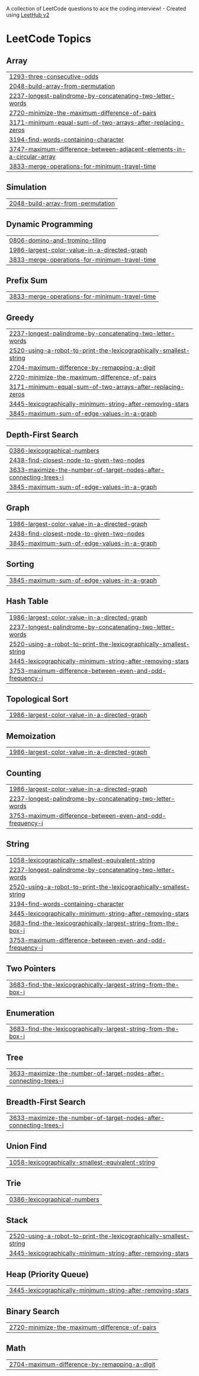 A collection of LeetCode questions to ace the coding interview! - Created using [LeetHub v2](https://github.com/arunbhardwaj/LeetHub-2.0)
<!---LeetCode Topics Start-->
# LeetCode Topics
## Array
|  |
| ------- |
| [1293-three-consecutive-odds](https://github.com/culeAkash/LeetCode-Solutions-in-Java/tree/master/1293-three-consecutive-odds) |
| [2048-build-array-from-permutation](https://github.com/culeAkash/LeetCode-Solutions-in-Java/tree/master/2048-build-array-from-permutation) |
| [2237-longest-palindrome-by-concatenating-two-letter-words](https://github.com/culeAkash/LeetCode-Solutions-in-Java/tree/master/2237-longest-palindrome-by-concatenating-two-letter-words) |
| [2720-minimize-the-maximum-difference-of-pairs](https://github.com/culeAkash/LeetCode-Solutions-in-Java/tree/master/2720-minimize-the-maximum-difference-of-pairs) |
| [3171-minimum-equal-sum-of-two-arrays-after-replacing-zeros](https://github.com/culeAkash/LeetCode-Solutions-in-Java/tree/master/3171-minimum-equal-sum-of-two-arrays-after-replacing-zeros) |
| [3194-find-words-containing-character](https://github.com/culeAkash/LeetCode-Solutions-in-Java/tree/master/3194-find-words-containing-character) |
| [3747-maximum-difference-between-adjacent-elements-in-a-circular-array](https://github.com/culeAkash/LeetCode-Solutions-in-Java/tree/master/3747-maximum-difference-between-adjacent-elements-in-a-circular-array) |
| [3833-merge-operations-for-minimum-travel-time](https://github.com/culeAkash/LeetCode-Solutions-in-Java/tree/master/3833-merge-operations-for-minimum-travel-time) |
## Simulation
|  |
| ------- |
| [2048-build-array-from-permutation](https://github.com/culeAkash/LeetCode-Solutions-in-Java/tree/master/2048-build-array-from-permutation) |
## Dynamic Programming
|  |
| ------- |
| [0806-domino-and-tromino-tiling](https://github.com/culeAkash/LeetCode-Solutions-in-Java/tree/master/0806-domino-and-tromino-tiling) |
| [1986-largest-color-value-in-a-directed-graph](https://github.com/culeAkash/LeetCode-Solutions-in-Java/tree/master/1986-largest-color-value-in-a-directed-graph) |
| [3833-merge-operations-for-minimum-travel-time](https://github.com/culeAkash/LeetCode-Solutions-in-Java/tree/master/3833-merge-operations-for-minimum-travel-time) |
## Prefix Sum
|  |
| ------- |
| [3833-merge-operations-for-minimum-travel-time](https://github.com/culeAkash/LeetCode-Solutions-in-Java/tree/master/3833-merge-operations-for-minimum-travel-time) |
## Greedy
|  |
| ------- |
| [2237-longest-palindrome-by-concatenating-two-letter-words](https://github.com/culeAkash/LeetCode-Solutions-in-Java/tree/master/2237-longest-palindrome-by-concatenating-two-letter-words) |
| [2520-using-a-robot-to-print-the-lexicographically-smallest-string](https://github.com/culeAkash/LeetCode-Solutions-in-Java/tree/master/2520-using-a-robot-to-print-the-lexicographically-smallest-string) |
| [2704-maximum-difference-by-remapping-a-digit](https://github.com/culeAkash/LeetCode-Solutions-in-Java/tree/master/2704-maximum-difference-by-remapping-a-digit) |
| [2720-minimize-the-maximum-difference-of-pairs](https://github.com/culeAkash/LeetCode-Solutions-in-Java/tree/master/2720-minimize-the-maximum-difference-of-pairs) |
| [3171-minimum-equal-sum-of-two-arrays-after-replacing-zeros](https://github.com/culeAkash/LeetCode-Solutions-in-Java/tree/master/3171-minimum-equal-sum-of-two-arrays-after-replacing-zeros) |
| [3445-lexicographically-minimum-string-after-removing-stars](https://github.com/culeAkash/LeetCode-Solutions-in-Java/tree/master/3445-lexicographically-minimum-string-after-removing-stars) |
| [3845-maximum-sum-of-edge-values-in-a-graph](https://github.com/culeAkash/LeetCode-Solutions-in-Java/tree/master/3845-maximum-sum-of-edge-values-in-a-graph) |
## Depth-First Search
|  |
| ------- |
| [0386-lexicographical-numbers](https://github.com/culeAkash/LeetCode-Solutions-in-Java/tree/master/0386-lexicographical-numbers) |
| [2438-find-closest-node-to-given-two-nodes](https://github.com/culeAkash/LeetCode-Solutions-in-Java/tree/master/2438-find-closest-node-to-given-two-nodes) |
| [3633-maximize-the-number-of-target-nodes-after-connecting-trees-i](https://github.com/culeAkash/LeetCode-Solutions-in-Java/tree/master/3633-maximize-the-number-of-target-nodes-after-connecting-trees-i) |
| [3845-maximum-sum-of-edge-values-in-a-graph](https://github.com/culeAkash/LeetCode-Solutions-in-Java/tree/master/3845-maximum-sum-of-edge-values-in-a-graph) |
## Graph
|  |
| ------- |
| [1986-largest-color-value-in-a-directed-graph](https://github.com/culeAkash/LeetCode-Solutions-in-Java/tree/master/1986-largest-color-value-in-a-directed-graph) |
| [2438-find-closest-node-to-given-two-nodes](https://github.com/culeAkash/LeetCode-Solutions-in-Java/tree/master/2438-find-closest-node-to-given-two-nodes) |
| [3845-maximum-sum-of-edge-values-in-a-graph](https://github.com/culeAkash/LeetCode-Solutions-in-Java/tree/master/3845-maximum-sum-of-edge-values-in-a-graph) |
## Sorting
|  |
| ------- |
| [3845-maximum-sum-of-edge-values-in-a-graph](https://github.com/culeAkash/LeetCode-Solutions-in-Java/tree/master/3845-maximum-sum-of-edge-values-in-a-graph) |
## Hash Table
|  |
| ------- |
| [1986-largest-color-value-in-a-directed-graph](https://github.com/culeAkash/LeetCode-Solutions-in-Java/tree/master/1986-largest-color-value-in-a-directed-graph) |
| [2237-longest-palindrome-by-concatenating-two-letter-words](https://github.com/culeAkash/LeetCode-Solutions-in-Java/tree/master/2237-longest-palindrome-by-concatenating-two-letter-words) |
| [2520-using-a-robot-to-print-the-lexicographically-smallest-string](https://github.com/culeAkash/LeetCode-Solutions-in-Java/tree/master/2520-using-a-robot-to-print-the-lexicographically-smallest-string) |
| [3445-lexicographically-minimum-string-after-removing-stars](https://github.com/culeAkash/LeetCode-Solutions-in-Java/tree/master/3445-lexicographically-minimum-string-after-removing-stars) |
| [3753-maximum-difference-between-even-and-odd-frequency-i](https://github.com/culeAkash/LeetCode-Solutions-in-Java/tree/master/3753-maximum-difference-between-even-and-odd-frequency-i) |
## Topological Sort
|  |
| ------- |
| [1986-largest-color-value-in-a-directed-graph](https://github.com/culeAkash/LeetCode-Solutions-in-Java/tree/master/1986-largest-color-value-in-a-directed-graph) |
## Memoization
|  |
| ------- |
| [1986-largest-color-value-in-a-directed-graph](https://github.com/culeAkash/LeetCode-Solutions-in-Java/tree/master/1986-largest-color-value-in-a-directed-graph) |
## Counting
|  |
| ------- |
| [1986-largest-color-value-in-a-directed-graph](https://github.com/culeAkash/LeetCode-Solutions-in-Java/tree/master/1986-largest-color-value-in-a-directed-graph) |
| [2237-longest-palindrome-by-concatenating-two-letter-words](https://github.com/culeAkash/LeetCode-Solutions-in-Java/tree/master/2237-longest-palindrome-by-concatenating-two-letter-words) |
| [3753-maximum-difference-between-even-and-odd-frequency-i](https://github.com/culeAkash/LeetCode-Solutions-in-Java/tree/master/3753-maximum-difference-between-even-and-odd-frequency-i) |
## String
|  |
| ------- |
| [1058-lexicographically-smallest-equivalent-string](https://github.com/culeAkash/LeetCode-Solutions-in-Java/tree/master/1058-lexicographically-smallest-equivalent-string) |
| [2237-longest-palindrome-by-concatenating-two-letter-words](https://github.com/culeAkash/LeetCode-Solutions-in-Java/tree/master/2237-longest-palindrome-by-concatenating-two-letter-words) |
| [2520-using-a-robot-to-print-the-lexicographically-smallest-string](https://github.com/culeAkash/LeetCode-Solutions-in-Java/tree/master/2520-using-a-robot-to-print-the-lexicographically-smallest-string) |
| [3194-find-words-containing-character](https://github.com/culeAkash/LeetCode-Solutions-in-Java/tree/master/3194-find-words-containing-character) |
| [3445-lexicographically-minimum-string-after-removing-stars](https://github.com/culeAkash/LeetCode-Solutions-in-Java/tree/master/3445-lexicographically-minimum-string-after-removing-stars) |
| [3683-find-the-lexicographically-largest-string-from-the-box-i](https://github.com/culeAkash/LeetCode-Solutions-in-Java/tree/master/3683-find-the-lexicographically-largest-string-from-the-box-i) |
| [3753-maximum-difference-between-even-and-odd-frequency-i](https://github.com/culeAkash/LeetCode-Solutions-in-Java/tree/master/3753-maximum-difference-between-even-and-odd-frequency-i) |
## Two Pointers
|  |
| ------- |
| [3683-find-the-lexicographically-largest-string-from-the-box-i](https://github.com/culeAkash/LeetCode-Solutions-in-Java/tree/master/3683-find-the-lexicographically-largest-string-from-the-box-i) |
## Enumeration
|  |
| ------- |
| [3683-find-the-lexicographically-largest-string-from-the-box-i](https://github.com/culeAkash/LeetCode-Solutions-in-Java/tree/master/3683-find-the-lexicographically-largest-string-from-the-box-i) |
## Tree
|  |
| ------- |
| [3633-maximize-the-number-of-target-nodes-after-connecting-trees-i](https://github.com/culeAkash/LeetCode-Solutions-in-Java/tree/master/3633-maximize-the-number-of-target-nodes-after-connecting-trees-i) |
## Breadth-First Search
|  |
| ------- |
| [3633-maximize-the-number-of-target-nodes-after-connecting-trees-i](https://github.com/culeAkash/LeetCode-Solutions-in-Java/tree/master/3633-maximize-the-number-of-target-nodes-after-connecting-trees-i) |
## Union Find
|  |
| ------- |
| [1058-lexicographically-smallest-equivalent-string](https://github.com/culeAkash/LeetCode-Solutions-in-Java/tree/master/1058-lexicographically-smallest-equivalent-string) |
## Trie
|  |
| ------- |
| [0386-lexicographical-numbers](https://github.com/culeAkash/LeetCode-Solutions-in-Java/tree/master/0386-lexicographical-numbers) |
## Stack
|  |
| ------- |
| [2520-using-a-robot-to-print-the-lexicographically-smallest-string](https://github.com/culeAkash/LeetCode-Solutions-in-Java/tree/master/2520-using-a-robot-to-print-the-lexicographically-smallest-string) |
| [3445-lexicographically-minimum-string-after-removing-stars](https://github.com/culeAkash/LeetCode-Solutions-in-Java/tree/master/3445-lexicographically-minimum-string-after-removing-stars) |
## Heap (Priority Queue)
|  |
| ------- |
| [3445-lexicographically-minimum-string-after-removing-stars](https://github.com/culeAkash/LeetCode-Solutions-in-Java/tree/master/3445-lexicographically-minimum-string-after-removing-stars) |
## Binary Search
|  |
| ------- |
| [2720-minimize-the-maximum-difference-of-pairs](https://github.com/culeAkash/LeetCode-Solutions-in-Java/tree/master/2720-minimize-the-maximum-difference-of-pairs) |
## Math
|  |
| ------- |
| [2704-maximum-difference-by-remapping-a-digit](https://github.com/culeAkash/LeetCode-Solutions-in-Java/tree/master/2704-maximum-difference-by-remapping-a-digit) |
<!---LeetCode Topics End-->